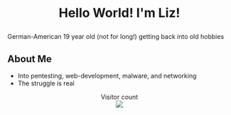 # <p align="center">Hello World! I'm Liz!</p>
German-American 19 year old (not for long!) getting back into old hobbies


## About Me 
- Into pentesting, web-development, malware, and networking
- The struggle is real

<p align="center"> 
  Visitor count<br>
  <img src="https://profile-counter.glitch.me/sagar-viradiya/count.svg" />
</p>
